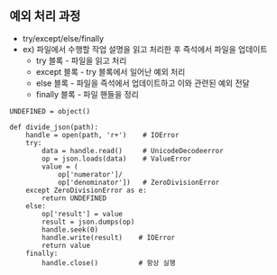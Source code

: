 ## 예외 처리 과정

* try/except/else/finally
* ex) 파일에서 수행할 작업 설명을 읽고 처리한 후 즉석에서 파일을 업데이트
  * try 블록 - 파일을 읽고 처리
  * except 블록 - try 블록에서 일어난 예외 처리
  * else 블록 - 파일을 즉석에서 업데이트하고 이와 관련된 예외 전달
  * finally 블록 - 파일 핸들을 정리
  
```
UNDEFINED = object()

def divide_json(path):
    handle = open(path, 'r+')    # IOError
    try:
        data = handle.read()     # UnicodeDecodeerror
        op = json.loads(data)    # ValueError
        value = (
            op['numerator']/
            op['denominator'])   # ZeroDivisionError
    except ZeroDivisionError as e:
        return UNDEFINED
    else:
        op['result'] = value
        result = json.dumps(op)
        handle.seek(0)
        handle.write(result)    # IOError
        return value
    finally:
        handle.close()          # 항상 실행
```
